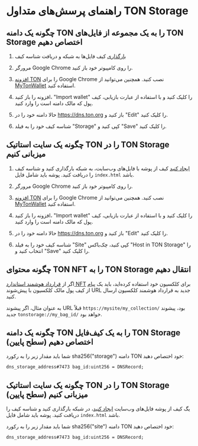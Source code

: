 # راهنمای پرسش‌های متداول TON Storage

## چگونه یک دامنه TON را به یک مجموعه از فایل‌های TON Storage اختصاص دهیم

1. [بارگذاری](/v3/guidelines/web3/ton-storage/storage-daemon#creating-a-bag-of-files) کیف فایل‌ها به شبکه و دریافت شناسه کیف

2. مرورگر Google Chrome را روی کامپیوتر خود باز کنید.

3. [افزونه TON](https://chrome.google.com/webstore/detail/ton-wallet/nphplpgoakhhjchkkhmiggakijnkhfnd) را برای Google Chrome نصب کنید.
   همچنین می‌توانید از [MyTonWallet](https://chrome.google.com/webstore/detail/mytonwallet/fldfpgipfncgndfolcbkdeeknbbbnhcc) استفاده کنید.

4. افزونه را باز کنید، "Import wallet" را کلیک کنید و با استفاده از عبارت بازیابی، کیف پول که مالک دامنه است را وارد کنید.

5. حالا دامنه خود را در https://dns.ton.org باز کنید و "Edit" را کلیک کنید.

6. شناسه کیف خود را به فیلد "Storage" کپی کنید و "Save" را کلیک کنید.

## چگونه یک سایت استاتیک TON را در TON Storage میزبانی کنیم

1. [ایجاد کنید](/v3/guidelines/web3/ton-storage/storage-daemon#creating-a-bag-of-files) کیف از پوشه با فایل‌های وب‌سایت، به شبکه بارگذاری کنید و شناسه کیف را دریافت کنید. پوشه باید شامل فایل `index.html` باشد.

2. مرورگر Google Chrome را روی کامپیوتر خود باز کنید.

3. [افزونه TON](https://chrome.google.com/webstore/detail/ton-wallet/nphplpgoakhhjchkkhmiggakijnkhfnd) را برای Google Chrome نصب کنید.
   همچنین می‌توانید از [MyTonWallet](https://chrome.google.com/webstore/detail/mytonwallet/fldfpgipfncgndfolcbkdeeknbbbnhcc) استفاده کنید.

4. افزونه را باز کنید، "Import wallet" را کلیک کنید و با استفاده از عبارت بازیابی، کیف پول که مالک دامنه است را وارد کنید.

5. حالا دامنه خود را در https://dns.ton.org باز کنید و "Edit" را کلیک کنید.

6. شناسه کیف خود را به فیلد "Site" کپی کنید، چک‌باکس "Host in TON Storage" را انتخاب کنید و "Save" را کلیک کنید.

## چگونه محتوای TON NFT را به TON Storage انتقال دهیم

اگر از [قرارداد هوشمند استاندارد NFT](https://github.com/ton-blockchain/token-contract/blob/main/nft/nft-collection-editable.fc) برای کلکسیون خود استفاده کرده‌اید، باید یک [پیام](https://github.com/ton-blockchain/token-contract/blob/2d411595a4f25fba43997a2e140a203c140c728a/nft/nft-collection-editable.fc#L132) از کیف پول مالک کلکسیون با پیش‌شوند URL جدید به قرارداد هوشمند کلکسیون ارسال کنید.

به عنوان مثال، اگر پیشوند URL قبلاً `https://mysite/my_collection/` بود، پیشوند جدید `tonstorage://my_bag_id/` خواهد بود.

## چگونه یک دامنه TON را به یک کیف‌فایل TON Storage اختصاص دهیم (سطح پایین)

شما باید مقدار زیر را به رکورد sha256("storage") دامنه TON خود اختصاص دهید:

```
dns_storage_address#7473 bag_id:uint256 = DNSRecord;
```

## چگونه یک سایت استاتیک TON را در TON Storage میزبانی کنیم (سطح پایین)

یگ کیف از پوشه فایل‌های وب‌سایت [ایجاد کنید](/v3/guidelines/web3/ton-storage/storage-daemon#creating-a-bag-of-files)، در شبکه بارگذاری کنید و شناسه کیف را دریافت کنید. پوشه باید شامل فایل `index.html` باشد.

شما باید مقدار زیر را به رکورد sha256("site") دامنه TON خود اختصاص دهید:

```
dns_storage_address#7473 bag_id:uint256 = DNSRecord;
```

